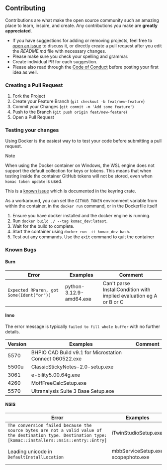 ## Contributing

Contributions are what make the open source community such an amazing place to learn, inspire, and create. Any contributions you make are **greatly appreciated**.

* If you have suggestions for adding or removing projects, feel free to [open an issue](https://github.com/russellbanks/Komac/issues/new) to discuss it, or directly create a pull request after you edit the *README.md* file with necessary changes.
* Please make sure you check your spelling and grammar.
* Create individual PR for each suggestion.
* Please also read through the [Code of Conduct](./CODE_OF_CONDUCT.md) before posting your first idea as well.

### Creating a Pull Request

1. Fork the Project
2. Create your Feature Branch (`git checkout -b feat/new-feature`)
3. Commit your Changes (`git commit -m 'Add some feature'`)
4. Push to the Branch (`git push origin feat/new-feature`)
5. Open a Pull Request

### Testing your changes

Using Docker is the easiest way to to test your code before submitting a pull request.

> [!NOTE]
> When using the Docker container on Windows, the WSL engine does not support the default collection for keys or tokens. This means that when testing inside the container GitHub tokens will not be stored, even when `komac token update` is used.
>
> This is a [known issue](https://github.com/hwchen/keyring-rs/blob/47c8daf3e6178a2282ae3e8670d1ea7fa736b8cb/src/secret_service.rs#L73-L77) which is documented in the keyring crate.
>
> As a workaround, you can set the `GITHUB_TOKEN` environment variable from within the container, in the `docker run` command, or in the Dockerfile itself

1. Ensure you have docker installed and the docker engine is running.
2. Run `docker build ./ --tag komac_dev:latest`.
3. Wait for the build to complete.
4. Start the container using `docker run -it komac_dev bash`.
5. Test out any commands. Use the `exit` command to quit the container

### Known Bugs

#### Burn

| Error | Examples | Comment |
|---------|---------------------|---------|
| `Expected RParen, got Some(Ident("or"))` | python-3.12.9-amd64.exe | Can't parse InstallCondition with implied evaluation eg A or B or C |

#### Inno

The error message is typically `failed to fill whole buffer` with no further details.

| Version | Examples | Comment |
|---------|---------------------|---------|
| 5570 | BHPIO CAD Build v9.1 for Microstation Connect 060522.exe |  |
| 5500u | ClassicStickyNotes-2.0-setup.exe |  |
| 3061 | e-bility5.00.64g.exe |  |
| 4260 | MoffFreeCalcSetup.exe |  |
| 5570 | Ultranalysis Suite 3 Base Setup.exe | |

#### NSIS

| Error | Examples | Comment |
|---------|---------------------|---------|
| `The conversion failed because the source bytes are not a valid value of the destination type. Destination type: [komac::installers::nsis::entry::Entry]` | iTwinStudioSetup.exe |  |
| Leading unicode in `DefaultInstallLocation` | mbbServiceSetup.exe<br>scopephoto.exe | Failing to parse app root? |
